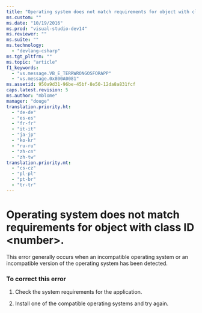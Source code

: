 ```yaml
---
title: "Operating system does not match requirements for object with class ID &lt;number&gt;."
ms.custom: ""
ms.date: "10/19/2016"
ms.prod: "visual-studio-dev14"
ms.reviewer: ""
ms.suite: ""
ms.technology: 
  - "devlang-csharp"
ms.tgt_pltfrm: ""
ms.topic: "article"
f1_keywords: 
  - "vs.message.VB_E_TERRWRONGOSFORAPP"
  - "vs.message.0x800A0081"
ms.assetid: 950a9d31-96be-45bf-8e50-12da8a831fcf
caps.latest.revision: 5
ms.author: "mblome"
manager: "douge"
translation.priority.ht: 
  - "de-de"
  - "es-es"
  - "fr-fr"
  - "it-it"
  - "ja-jp"
  - "ko-kr"
  - "ru-ru"
  - "zh-cn"
  - "zh-tw"
translation.priority.mt: 
  - "cs-cz"
  - "pl-pl"
  - "pt-br"
  - "tr-tr"
---
```

# Operating system does not match requirements for object with class ID &lt;number&gt;.
This error generally occurs when an incompatible operating system or an incompatible version of the operating system has been detected.  
  
### To correct this error  
  
1.  Check the system requirements for the application.  
  
2.  Install one of the compatible operating systems and try again.